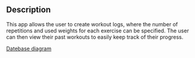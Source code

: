 ## Description

This app allows the user to create workout logs, where the number of repetitions and used weights for each exercise can
be specified. The user can then view their past workouts to easily keep track of their progress.

[Datebase diagram](https://github.com/r0bert1/workout-logger/blob/master/docs/db-diagram.png)
